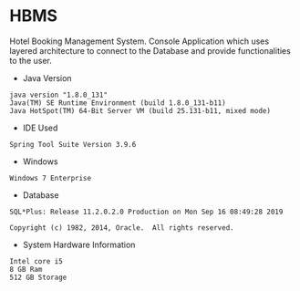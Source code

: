 # HBMS

Hotel Booking Management System. Console Application which uses layered architecture to connect to the Database and provide functionalities to the user.

- Java Version
```
java version "1.8.0_131"
Java(TM) SE Runtime Environment (build 1.8.0_131-b11)
Java HotSpot(TM) 64-Bit Server VM (build 25.131-b11, mixed mode)
```

- IDE Used
```
Spring Tool Suite Version 3.9.6
```

- Windows
```
Windows 7 Enterprise
```

- Database
```
SQL*Plus: Release 11.2.0.2.0 Production on Mon Sep 16 08:49:28 2019

Copyright (c) 1982, 2014, Oracle.  All rights reserved.
```

- System Hardware Information
```
Intel core i5
8 GB Ram
512 GB Storage
```